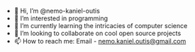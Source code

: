 - 👋 Hi, I’m @nemo-kaniel-outis
- 👀 I’m interested in programming
- 🌱 I’m currently learning the intricacies of computer science
- 💞️ I’m looking to collaborate on cool open source projects
- 📫 How to reach me: Email - nemo.kaniel.outis@gmail.com

<!---
nemo-kaniel-outis/nemo-kaniel-outis is a ✨ special ✨ repository because its `README.md` (this file) appears on your GitHub profile.
You can click the Preview link to take a look at your changes.
--->
